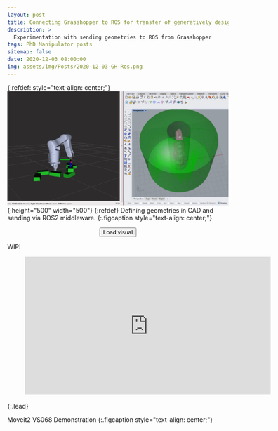 ```yaml
---
layout: post
title: Connecting Grasshopper to ROS for transfer of generatively designed geometries
description: >
  Experimentation with sending geometries to ROS from Grasshopper
tags: PhD Manipulator posts
sitemap: false
date: 2020-12-03 08:00:00
img: assets/img/Posts/2020-12-03-GH-Ros.png
---
```

{:refdef: style="text-align: center;"}
![My image](/assets/img/Posts/2020-12-03-GH-Ros.png){:height="500" width="500"}
{:refdef}
Defining geometries in CAD and sending via ROS2 middleware.
{:.figcaption style="text-align: center;"}

<center><button class="myButton" id="loadButton">Load visual</button></center>

<script>
document.getElementById("loadButton").onclick = function() {
  document.getElementById("loadButton").remove();

  vidcnt = document.createElement("figure");
  vidcnt.class="video_container";
  vidcnt.id="vidcnt";

  frame = document.createElement("iframe");
  frame.src = "/assets/documents/WallAndDenso.html";
  frame.height = "315";
  frame.width = "315";
  frame.frameborder = "0";
  frame.allowfullscreen = "true";
  frame.id = "viz";

  outer = document.getElementById("Outer");
  vidcnt.appendChild(frame);
  outer.appendChild(vidcnt);
}
</script>

<div id = "Outer"></div>

WIP!

<figure class="video_container"><iframe width="560" height="315" src="https://www.youtube.com/embed/MLa0AMedjpQ" frameborder="0" allowfullscreen="true"></iframe></figure>
{:.lead}

Moveit2 VS068 Demonstration
{:.figcaption style="text-align: center;"}



